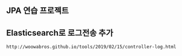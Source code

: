 ## JPA 연습 프로젝트

## Elasticsearch로 로그전송 추가
``` bash
http://woowabros.github.io/tools/2019/02/15/controller-log.html
```
